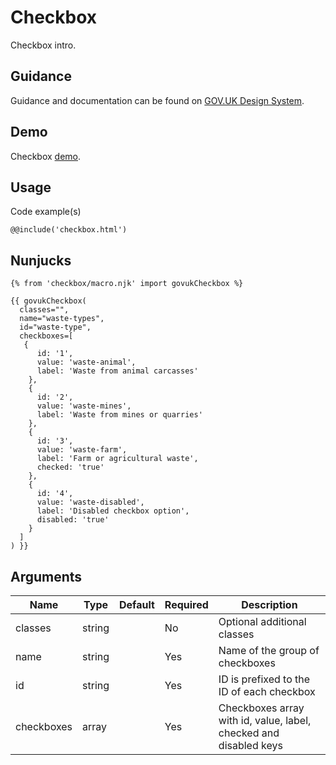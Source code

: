 # Checkbox

Checkbox intro.

## Guidance

Guidance and documentation can be found on [GOV.UK Design System](linkgoeshere).

## Demo

Checkbox [demo](checkbox.html).

## Usage

Code example(s)

```
@@include('checkbox.html')
```

## Nunjucks

```
{% from 'checkbox/macro.njk' import govukCheckbox %}

{{ govukCheckbox(
  classes="",
  name="waste-types",
  id="waste-type",
  checkboxes=[
   {
      id: '1',
      value: 'waste-animal',
      label: 'Waste from animal carcasses'
    },
    {
      id: '2',
      value: 'waste-mines',
      label: 'Waste from mines or quarries'
    },
    {
      id: '3',
      value: 'waste-farm',
      label: 'Farm or agricultural waste',
      checked: 'true'
    },
    {
      id: '4',
      value: 'waste-disabled',
      label: 'Disabled checkbox option',
      disabled: 'true'
    }
  ]
) }}
```

## Arguments

| Name        | Type    | Default | Required | Description
|---          |---      |---      |---       |---
| classes     | string  |         | No       | Optional additional classes
| name        | string  |         | Yes      | Name of the group of checkboxes
| id          | string  |         | Yes      | ID is prefixed to the ID of each checkbox
| checkboxes  | array   |         | Yes      | Checkboxes array with id, value, label, checked and disabled keys


<!--
## Installation

```
npm install --save @govuk-frontend/checkbox
```
-->
